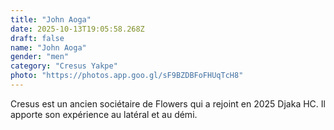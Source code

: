 ```yaml
---
title: "John Aoga"
date: 2025-10-13T19:05:58.268Z
draft: false
name: "John Aoga"
gender: "men"
category: "Cresus Yakpe"
photo: "https://photos.app.goo.gl/sF9BZDBFoFHUqTcH8"
---
```


Cresus est un ancien sociétaire de Flowers qui a rejoint en 2025 Djaka HC. Il apporte son expérience au latéral et au démi.

